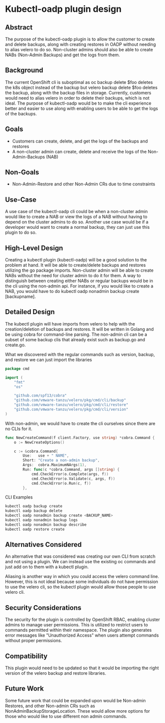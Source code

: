 # Kubectl-oadp plugin design

## Abstract
The purpose of the kubectl-oadp plugin is to allow the customer to create and delete backups, along with creating restores in OADP without needing to alias velero to do so. Non-cluster admins should also be able to create NABs (Non-Admin Backups) and get the logs from them.

## Background
The current OpenShift cli is suboptimal as oc backup delete $foo deletes the k8s object instead of the backup but velero backup delete $foo deletes the backup, along with the backup files in storage. Currently, customers would need to alias velero in order to delete their backups, which is not ideal. The purpose of kubectl-oadp would be to make the cli experience better and easier to use along with enabling users to be able to get the logs of the backups.

## Goals
- Customers can create, delete, and get the logs of the backups and restores
- A non-cluster admin can create, delete and receive the logs of the Non-Admin-Backups (NAB)

## Non-Goals
- Non-Admin-Restore and other Non-Admin CRs due to time constraints

## Use-Case
A use case of the kubectl-oadp cli could be when a non-cluster admin would like to create a NAB or view the logs of a NAB without having to depend on the cluster admins to do so. Another use case would be if a developer would want to create a normal backup, they can just use this plugin to do so.

## High-Level Design
Creating a kubectl plugin (kubectl-oadp) will be a good solution to the problem at hand. It will be able to create/delete backups and restores utilizing the go package imports. Non-cluster admin will be able to create NABs without the need for cluster admin to do it for them. A way to distinguish between creating either NABs or regular backups would be in the cli using the non-admin api. For instance, if you would like to create a NAB, you would have to do kubectl oadp nonadmin backup create [backupname].  

## Detailed Design
The kubectl plugin will have imports from velero to help with the creation/deletion of backups and restores. It will be written in Golang and be using cobra for command-line parsing. The non-admin cli can be a subset of some backup clis that already exist such as backup.go and create.go. 

What we discovered with the regular commands such as version, backup, and restore we can just import the libraries 

```go
package cmd

import (
	"fmt"
	"os"

	"github.com/spf13/cobra"
	"github.com/vmware-tanzu/velero/pkg/cmd/cli/backup"
	"github.com/vmware-tanzu/velero/pkg/cmd/cli/restore"
	"github.com/vmware-tanzu/velero/pkg/cmd/cli/version"
)
```
With non-admin, we would have to create the cli ourselves since there are no CLIs for it.

```go
func NewCreateCommand(f client.Factory, use string) *cobra.Command {
	o := NewCreateOptions()

	c := &cobra.Command{
		Use:   use + " NAME",
		Short: "Create a non-admin backup",
		Args:  cobra.MaximumNArgs(1),
		Run: func(c *cobra.Command, args []string) {
			cmd.CheckError(o.Complete(args, f))
			cmd.CheckError(o.Validate(c, args, f))
			cmd.CheckError(o.Run(c, f))
		}, 

```
CLI Examples
```sh
kubectl oadp backup create
kubectl oadp backup delete 
kubectl oadp nonadmin backup create <BACKUP_NAME>
kubectl oadp nonadmin backup logs
kubectl oadp nonadmin backup describe 
kubectl oadp restore create
```

## Alternatives Considered
An alternative that was considered was creating our own CLI from scratch and not using a plugin. We can instead use the existing oc commands and just add on to them with a kubectl plugin. 

Aliasing is another way in which you could access the velero command line. However, this is not ideal because some individuals do not have permission to use the velero cli, so the kubectl plugin would allow those people to use velero cli. 

## Security Considerations
The security for the plugin is controlled by OpenShift RBAC, enabling cluster admins to manage user permissions. This is utilized to restrict users to commands permitted within their namespace. The plugin also generates error messages like "Unauthorized Access" when users attempt commands without proper permissions.

## Compatibility
This plugin would need to be updated so that it would be importing the right version of the velero backup and restore libraries.

## Future Work
Some future work that could be expanded upon would be Non-admin Restores, and other Non-admin CRs such as NonAdminBackupStorageLocation. These would allow more options for those who would like to use different non admin commands.

